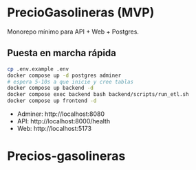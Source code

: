 # PrecioGasolineras (MVP)

Monorepo mínimo para API + Web + Postgres.

## Puesta en marcha rápida

```bash
cp .env.example .env
docker compose up -d postgres adminer
# espera 5-10s a que inicie y cree tablas
docker compose up backend -d
docker compose exec backend bash backend/scripts/run_etl.sh
docker compose up frontend -d
```

- Adminer: http://localhost:8080
- API: http://localhost:8000/health
- Web: http://localhost:5173
# Precios-gasolineras
